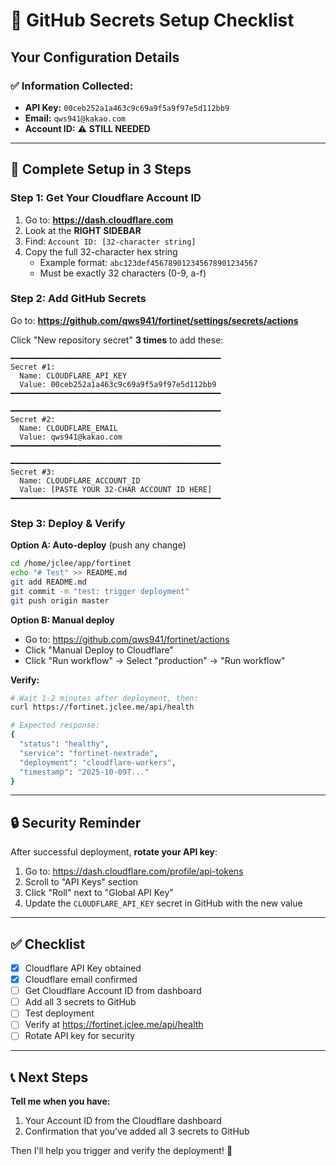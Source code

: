 # 🎯 GitHub Secrets Setup Checklist

## Your Configuration Details

### ✅ Information Collected:
- **API Key:** `00ceb252a1a463c9c69a9f5a9f97e5d112bb9`
- **Email:** `qws941@kakao.com`
- **Account ID:** ⚠️ **STILL NEEDED**

---

## 🚀 Complete Setup in 3 Steps

### Step 1: Get Your Cloudflare Account ID

1. Go to: **https://dash.cloudflare.com**
2. Look at the **RIGHT SIDEBAR**
3. Find: `Account ID: [32-character string]`
4. Copy the full 32-character hex string
   - Example format: `abc123def456789012345678901234567`
   - Must be exactly 32 characters (0-9, a-f)

### Step 2: Add GitHub Secrets

Go to: **https://github.com/qws941/fortinet/settings/secrets/actions**

Click "New repository secret" **3 times** to add these:

```
━━━━━━━━━━━━━━━━━━━━━━━━━━━━━━━━━━━━━━━━━━━━━━━
Secret #1:
  Name: CLOUDFLARE_API_KEY
  Value: 00ceb252a1a463c9c69a9f5a9f97e5d112bb9
━━━━━━━━━━━━━━━━━━━━━━━━━━━━━━━━━━━━━━━━━━━━━━━

━━━━━━━━━━━━━━━━━━━━━━━━━━━━━━━━━━━━━━━━━━━━━━━
Secret #2:
  Name: CLOUDFLARE_EMAIL
  Value: qws941@kakao.com
━━━━━━━━━━━━━━━━━━━━━━━━━━━━━━━━━━━━━━━━━━━━━━━

━━━━━━━━━━━━━━━━━━━━━━━━━━━━━━━━━━━━━━━━━━━━━━━
Secret #3:
  Name: CLOUDFLARE_ACCOUNT_ID
  Value: [PASTE YOUR 32-CHAR ACCOUNT ID HERE]
━━━━━━━━━━━━━━━━━━━━━━━━━━━━━━━━━━━━━━━━━━━━━━━
```

### Step 3: Deploy & Verify

**Option A: Auto-deploy** (push any change)
```bash
cd /home/jclee/app/fortinet
echo "# Test" >> README.md
git add README.md
git commit -m "test: trigger deployment"
git push origin master
```

**Option B: Manual deploy**
- Go to: https://github.com/qws941/fortinet/actions
- Click "Manual Deploy to Cloudflare"
- Click "Run workflow" → Select "production" → "Run workflow"

**Verify:**
```bash
# Wait 1-2 minutes after deployment, then:
curl https://fortinet.jclee.me/api/health

# Expected response:
{
  "status": "healthy",
  "service": "fortinet-nextrade",
  "deployment": "cloudflare-workers",
  "timestamp": "2025-10-09T..."
}
```

---

## 🔒 Security Reminder

After successful deployment, **rotate your API key**:

1. Go to: https://dash.cloudflare.com/profile/api-tokens
2. Scroll to "API Keys" section
3. Click "Roll" next to "Global API Key"
4. Update the `CLOUDFLARE_API_KEY` secret in GitHub with the new value

---

## ✅ Checklist

- [x] Cloudflare API Key obtained
- [x] Cloudflare email confirmed
- [ ] Get Cloudflare Account ID from dashboard
- [ ] Add all 3 secrets to GitHub
- [ ] Test deployment
- [ ] Verify at https://fortinet.jclee.me/api/health
- [ ] Rotate API key for security

---

## 📞 Next Steps

**Tell me when you have:**
1. Your Account ID from the Cloudflare dashboard
2. Confirmation that you've added all 3 secrets to GitHub

Then I'll help you trigger and verify the deployment! 🚀
